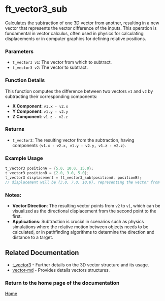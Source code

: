 # ft_vector3_sub
Calculates the subtraction of one 3D vector from another, resulting in a new vector that represents the vector difference of the inputs. This operation is fundamental in vector calculus, often used in physics for calculating displacements or in computer graphics for defining relative positions.

### Parameters
- `t_vector3 v1`: The vector from which to subtract.
- `t_vector3 v2`: The vector to subtract.

### Function Details
This function computes the difference between two vectors `v1` and `v2` by subtracting their corresponding components:
- **X Component**: `v1.x - v2.x`
- **Y Component**: `v1.y - v2.y`
- **Z Component**: `v1.z - v2.z`

### Returns
- `t_vector3`: The resulting vector from the subtraction, having components `(v1.x - v2.x, v1.y - v2.y, v1.z - v2.z)`.

### Example Usage
```c
t_vector3 positionA = {5.0, 10.0, 15.0};
t_vector3 positionB = {2.0, 3.0, 5.0};
t_vector3 displacement = ft_vector3_sub(positionA, positionB);
// displacement will be {3.0, 7.0, 10.0}, representing the vector from positionB to positionA
```

### Notes:
- **Vector Direction**: The resulting vector points from `v2` to `v1`, which can be visualized as the directional displacement from the second point to the first.
- **Applications**: Subtraction is crucial in scenarios such as physics simulations where the relative motion between objects needs to be calculated, or in pathfinding algorithms to determine the direction and distance to a target.

## Related Documentation
- [t_vector3](./t_vector3.md) - Further details on the 3D vector structure and its usage.
- [vector-md](../vector-doc.md) - Provides details vectors structures.

### Return to the home page of the documentation
[Home](../../home.md)
